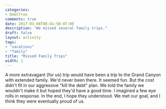```yaml
---
categories:
- Debtfree
comments: true
date: 2017-03-08T08:41:58-07:00
description: "We missed several family trips."
draft: false
layout: activity
tags:
- "vacations"
- "family"
title: "Missed Family Trips"
width: 1
---
```


A more extravagant (for us) trip would have been a trip to the Grand Canyon with extended family.  We'd never been there.  It seemed fun.  But the cost didn't fit in our aggressive "kill the debt" plan.  We told the family we wouldn't make it but hoped they'd have a good time.  I imagined a few eye rolls in response.  In the end, I hope they understood.  We met our goal, and I think they were eventually proud of us.

